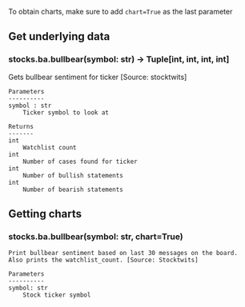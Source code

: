 To obtain charts, make sure to add `chart=True` as the last parameter

## Get underlying data 
### stocks.ba.bullbear(symbol: str) -> Tuple[int, int, int, int]

Gets bullbear sentiment for ticker [Source: stocktwits]

    Parameters
    ----------
    symbol : str
        Ticker symbol to look at

    Returns
    -------
    int
        Watchlist count
    int
        Number of cases found for ticker
    int
        Number of bullish statements
    int
        Number of bearish statements

## Getting charts 
### stocks.ba.bullbear(symbol: str, chart=True)


    Print bullbear sentiment based on last 30 messages on the board.
    Also prints the watchlist_count. [Source: Stocktwits]

    Parameters
    ----------
    symbol: str
        Stock ticker symbol
